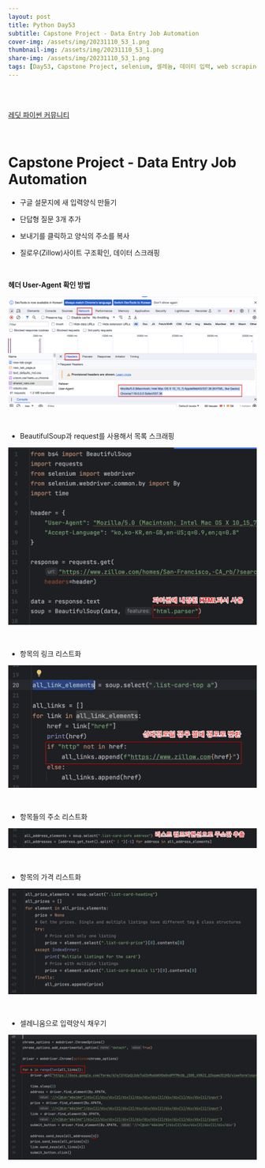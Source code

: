```yaml
---
layout: post
title: Python Day53
subtitle: Capstone Project - Data Entry Job Automation
cover-img: /assets/img/20231110_53_1.png
thumbnail-img: /assets/img/20231110_53_1.png
share-img: /assets/img/20231110_53_1.png
tags: [Day53, Capstone Project, selenium, 셀레늄, 데이터 입력, web scraping, BeautifulSoup, 헤더, 절대경로, 상대경로]
---
```

       
<br><br>

[레딧 파이썬 커뮤니티](https://www.reddit.com/r/Python)  

<br>

# Capstone Project - Data Entry Job Automation  
  

  
- 구글 설문지에 새 입력양식 만들기  
  
- 단답형 질문 3개 추가  
  
- 보내기를 클릭하고 양식의 주소를 복사  
  
- 질로우(Zillow)사이트 구조확인, 데이터 스크래핑
  
<br>
    
**헤더 User-Agent 확인 방법**  
  
![1](/assets/img/20231110_53_1.png)  

<br>
  
- BeautifulSoup과 request를 사용해서 목록 스크래핑
   
![2](/assets/img/20231110_53_2.png)  

<br>
  
- 항목의 링크 리스트화
   
![3](/assets/img/20231110_53_3.png)  

<br>
  
- 항목들의 주소 리스트화
   
![4](/assets/img/20231110_53_4.png)  

<br>
  
- 항목의 가격 리스트화
   
![5](/assets/img/20231110_53_5.png)  

<br>
  
- 셀레니움으로 입력양식 채우기
   
![6](/assets/img/20231110_53_6.png)  


